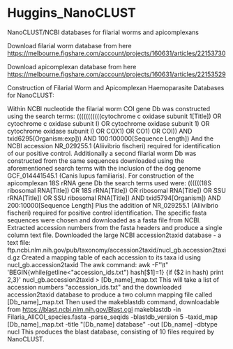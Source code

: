 # Huggins_NanoCLUST
NanoCLUST/NCBI databases for filarial worms and apicomplexans

Download filarial worm database from here
https://melbourne.figshare.com/account/projects/160631/articles/22153730

Download apicomplexan database from here
https://melbourne.figshare.com/account/projects/160631/articles/22153529


Construction of Filarial Worm and Apicomplexan Haemoparasite Databases for NanoCLUST:

Within NCBI nucleotide the filarial worm COI gene Db was constructed using the search terms:
(((((((((((cytochrome c oxidase subunit 1[Title]) OR cytochrome c oxidase subunit I) OR cytochrome oxidase subunit 1) OR cytochrome oxidase subunit I) OR COX1) OR CO1) OR COI)) AND txid6295[Organism:exp])) AND 100:100000[Sequence Length])
And the NCBI accession NR_029255.1 (Aliivibrio fischeri) required for identification of our positive control. 
Additionally a second filarial worm Db was constructed from the same sequences downloaded using the aforementioned search terms with the inclusion of the dog genome GCF_014441545.1 (Canis lupus familiaris). 
For construction of the apicomplexan 18S rRNA gene Db the search terms used were:
((((((18S ribosomal RNA[Title]) OR 18S rRNA[Title]) OR ribosomal RNA[Title]) OR SSU rRNA[Title]) OR SSU ribosomal RNA[Title]) AND txid5794[Organism]) AND 200:10000[Sequence Length] 
Plus the addition of NR_029255.1 (Aliivibrio fischeri) required for positive control identification. 
The specific fasta sequences were chosen and downloaded as a fasta file from NCBI.
Extracted accession numbers from the fasta headers and produce a single column text file.
Downloaded the large NCBI accession2taxid database - a text file:
ftp.ncbi.nlm.nih.gov/pub/taxonomy/accession2taxid/nucl_gb.accession2taxid.gz
Created a mapping table of each accession to its taxa id using nucl_gb.accession2taxid
The awk command:
awk -F"\t" 'BEGIN{while(getline<"accession_ids.txt") hash[$1]=1} {if ($2 in hash) print $2,$3}' nucl_gb.accession2taxid > [Db_name]_map.txt
This will take a list of accession numbers "accession_ids.txt" and the downloaded accession2taxid database to produce a two column mapping file called [Db_name]_map.txt
Then used the makeblastdb command, downloadable from https://blast.ncbi.nlm.nih.gov/Blast.cgi
makeblastdb -in Filaria_AllCOI_species.fasta -parse_seqids -blastdb_version 5 -taxid_map [Db_name]_map.txt -title "[Db_name] database" -out [Db_name] -dbtype nucl
This produces the blast database, consisting of 10 files required by NanoCLUST. 
